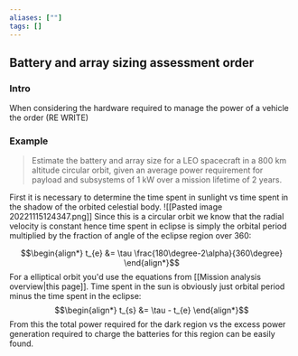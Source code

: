 ```yaml
---
aliases: [""]
tags: []
---
```


## Battery and array sizing assessment order
### Intro
When considering the hardware required to manage the power of a vehicle the order (RE WRITE)

### Example

> Estimate the battery and array size for a LEO spacecraft in a 800 km altitude circular orbit, given an average power requirement for payload and subsystems of 1 kW over a mission lifetime of 2 years.

First it is necessary to determine the time spent in sunlight vs time spent in the shadow of the orbited celestial body.
![[Pasted image 20221115124347.png]]
Since this is a circular orbit we know that the radial velocity is constant hence time spent in eclipse is simply the orbital period multiplied by the fraction of angle of the eclipse region over 360:

$$\begin{align*}
t_{e} &= \tau \frac{180\degree-2\alpha}{360\degree} 
\end{align*}$$
For a elliptical orbit you'd use the equations from [[Mission analysis overview|this page]]. Time spent in the sun is obviously just orbital period minus the time spent in the eclipse:
$$\begin{align*}
t_{s} &= \tau - t_{e}
\end{align*}$$
From this the total power required for the dark region vs the excess power generation required to charge the batteries for this region can be easily found.